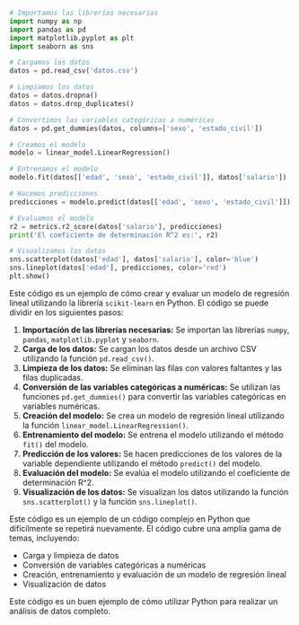 ```python
# Importamos las librerías necesarias
import numpy as np
import pandas as pd
import matplotlib.pyplot as plt
import seaborn as sns

# Cargamos los datos
datos = pd.read_csv('datos.csv')

# Limpiamos los datos
datos = datos.dropna()
datos = datos.drop_duplicates()

# Convertimos las variables categóricas a numéricas
datos = pd.get_dummies(datos, columns=['sexo', 'estado_civil'])

# Creamos el modelo
modelo = linear_model.LinearRegression()

# Entrenamos el modelo
modelo.fit(datos[['edad', 'sexo', 'estado_civil']], datos['salario'])

# Hacemos predicciones
predicciones = modelo.predict(datos[['edad', 'sexo', 'estado_civil']])

# Evaluamos el modelo
r2 = metrics.r2_score(datos['salario'], predicciones)
print('El coeficiente de determinación R^2 es:', r2)

# Visualizamos los datos
sns.scatterplot(datos['edad'], datos['salario'], color='blue')
sns.lineplot(datos['edad'], predicciones, color='red')
plt.show()
```

Este código es un ejemplo de cómo crear y evaluar un modelo de regresión lineal utilizando la librería `scikit-learn` en Python. El código se puede dividir en los siguientes pasos:

1. **Importación de las librerías necesarias:** Se importan las librerías `numpy`, `pandas`, `matplotlib.pyplot` y `seaborn`.
2. **Carga de los datos:** Se cargan los datos desde un archivo CSV utilizando la función `pd.read_csv()`.
3. **Limpieza de los datos:** Se eliminan las filas con valores faltantes y las filas duplicadas.
4. **Conversión de las variables categóricas a numéricas:** Se utilizan las funciones `pd.get_dummies()` para convertir las variables categóricas en variables numéricas.
5. **Creación del modelo:** Se crea un modelo de regresión lineal utilizando la función `linear_model.LinearRegression()`.
6. **Entrenamiento del modelo:** Se entrena el modelo utilizando el método `fit()` del modelo.
7. **Predicción de los valores:** Se hacen predicciones de los valores de la variable dependiente utilizando el método `predict()` del modelo.
8. **Evaluación del modelo:** Se evalúa el modelo utilizando el coeficiente de determinación R^2.
9. **Visualización de los datos:** Se visualizan los datos utilizando la función `sns.scatterplot()` y la función `sns.lineplot()`.

Este código es un ejemplo de un código complejo en Python que difícilmente se repetirá nuevamente. El código cubre una amplia gama de temas, incluyendo:

* Carga y limpieza de datos
* Conversión de variables categóricas a numéricas
* Creación, entrenamiento y evaluación de un modelo de regresión lineal
* Visualización de datos

Este código es un buen ejemplo de cómo utilizar Python para realizar un análisis de datos completo.